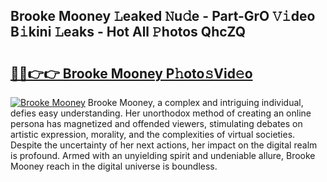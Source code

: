 ## Brooke Mooney 𝙻eaked 𝙽u𝚍e - Part-GrO 𝚅𝚒deo B𝚒kini 𝙻eaks - Hot All 𝙿hotos QhcZQ

# <h2><a href="http://ld61bb7.urlbe.top/?page=Brooke+Mooney">🔗🔗👉👉 Brooke Mooney P𝚑oto𝚜Vid𝚎o</a></h2>

[![Brooke Mooney](https://i.imgur.com/eBuTRDB.gif)](http://ld61bb7.urlbe.top/?page=Brooke+Mooney)
Brooke Mooney, a complex and intriguing individual, defies easy understanding. Her unorthodox method of creating an online persona has magnetized and offended viewers, stimulating debates on artistic expression, morality, and the complexities of virtual societies. Despite the uncertainty of her next actions, her impact on the digital realm is profound. Armed with an unyielding spirit and undeniable allure, Brooke Mooney reach in the digital universe is boundless.
